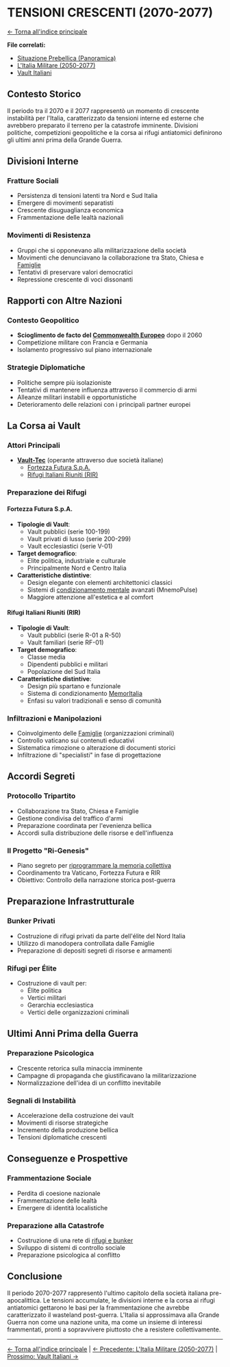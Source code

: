 # TENSIONI CRESCENTI (2070-2077)

[← Torna all'indice principale](../01-Indice/01.0-indice-principale.md)

**File correlati:**
- [Situazione Prebellica (Panoramica)](../02-Storia/02.0-situazione-prebellica-panoramica.md)
- [L'Italia Militare (2050-2077)](../02-Storia/02.3-italia-militare.md)
- [Vault Italiani](../../09-Vault/09.0-vault-panoramica.md)

## Contesto Storico

Il periodo tra il 2070 e il 2077 rappresentò un momento di crescente instabilità per l'Italia, caratterizzato da tensioni interne ed esterne che avrebbero preparato il terreno per la catastrofe imminente. Divisioni politiche, competizioni geopolitiche e la corsa ai rifugi antiatomici definirono gli ultimi anni prima della Grande Guerra.

<a id="divisioni-interne"></a>
## Divisioni Interne

### Fratture Sociali
- Persistenza di tensioni latenti tra Nord e Sud Italia
- Emergere di movimenti separatisti
- Crescente disuguaglianza economica
- Frammentazione delle lealtà nazionali

### Movimenti di Resistenza
- Gruppi che si opponevano alla militarizzazione della società
- Movimenti che denunciavano la collaborazione tra Stato, Chiesa e [Famiglie](../05-Fazioni/05.5-famiglie.md)
- Tentativi di preservare valori democratici
- Repressione crescente di voci dissonanti

<a id="rapporti-internazionali"></a>
## Rapporti con Altre Nazioni

### Contesto Geopolitico
- **Scioglimento de facto del [Commonwealth Europeo](#commonwealth-europeo)** dopo il 2060
- Competizione militare con Francia e Germania
- Isolamento progressivo sul piano internazionale

<a id="commonwealth-europeo"></a>
### Strategie Diplomatiche
- Politiche sempre più isolazioniste
- Tentativi di mantenere influenza attraverso il commercio di armi
- Alleanze militari instabili e opportunistiche
- Deterioramento delle relazioni con i principali partner europei

<a id="la-corsa-ai-vault"></a>
## La Corsa ai Vault

### Attori Principali
- **[Vault-Tec](#vault-tec)** (operante attraverso due società italiane)
  - [Fortezza Futura S.p.A.](../02-Storia/02.3-italia-militare.md#fortezza-futura)
  - [Rifugi Italiani Riuniti (RIR)](../02-Storia/02.3-italia-militare.md#rifugi-italiani-riuniti)

<a id="vault-tec"></a>
### Preparazione dei Rifugi

#### Fortezza Futura S.p.A.
- **Tipologie di Vault**:
  - Vault pubblici (serie 100-199)
  - Vault privati di lusso (serie 200-299)
  - Vault ecclesiastici (serie V-01)
- **Target demografico**: 
  - Elite politica, industriale e culturale
  - Principalmente Nord e Centro Italia
- **Caratteristiche distintive**:
  - Design elegante con elementi architettonici classici
  - Sistemi di [condizionamento mentale](../../09-Vault/09.4-controllo-mentale.md) avanzati (MnemoPulse)
  - Maggiore attenzione all'estetica e al comfort

#### Rifugi Italiani Riuniti (RIR)
- **Tipologie di Vault**:
  - Vault pubblici (serie R-01 a R-50)
  - Vault familiari (serie RF-01)
- **Target demografico**:
  - Classe media
  - Dipendenti pubblici e militari
  - Popolazione del Sud Italia
- **Caratteristiche distintive**:
  - Design più spartano e funzionale
  - Sistema di condizionamento [MemorItalia](../../09-Vault/09.4-controllo-mentale.md)
  - Enfasi su valori tradizionali e senso di comunità

<a id="infiltrazioni-manipolazioni"></a>
### Infiltrazioni e Manipolazioni
- Coinvolgimento delle [Famiglie](../05-Fazioni/05.5-famiglie.md) (organizzazioni criminali)
- Controllo vaticano sui contenuti educativi
- Sistematica rimozione o alterazione di documenti storici
- Infiltrazione di "specialisti" in fase di progettazione

<a id="accordi-segreti"></a>
## Accordi Segreti

<a id="protocollo-tripartito"></a>
### Protocollo Tripartito
- Collaborazione tra Stato, Chiesa e Famiglie
- Gestione condivisa del traffico d'armi
- Preparazione coordinata per l'evenienza bellica
- Accordi sulla distribuzione delle risorse e dell'influenza

<a id="progetto-ri-genesis"></a>
### Il Progetto "Ri-Genesis"
- Piano segreto per [riprogrammare la memoria collettiva](../../09-Vault/09.4-controllo-mentale.md#progetto-ri-genesis)
- Coordinamento tra Vaticano, Fortezza Futura e RIR
- Obiettivo: Controllo della narrazione storica post-guerra

## Preparazione Infrastrutturale

### Bunker Privati
- Costruzione di rifugi privati da parte dell'élite del Nord Italia
- Utilizzo di manodopera controllata dalle Famiglie
- Preparazione di depositi segreti di risorse e armamenti

### Rifugi per Élite
- Costruzione di vault per:
  - Élite politica
  - Vertici militari
  - Gerarchia ecclesiastica
  - Vertici delle organizzazioni criminali

## Ultimi Anni Prima della Guerra

### Preparazione Psicologica
- Crescente retorica sulla minaccia imminente
- Campagne di propaganda che giustificavano la militarizzazione
- Normalizzazione dell'idea di un conflitto inevitabile

### Segnali di Instabilità
- Accelerazione della costruzione dei vault
- Movimenti di risorse strategiche
- Incremento della produzione bellica
- Tensioni diplomatiche crescenti

## Conseguenze e Prospettive

### Frammentazione Sociale
- Perdita di coesione nazionale
- Frammentazione delle lealtà
- Emergere di identità localistiche

### Preparazione alla Catastrofe
- Costruzione di una rete di [rifugi e bunker](../../09-Vault/09.2-tipologie-vault.md)
- Sviluppo di sistemi di controllo sociale
- Preparazione psicologica al conflitto

## Conclusione

Il periodo 2070-2077 rappresentò l'ultimo capitolo della società italiana pre-apocalittica. Le tensioni accumulate, le divisioni interne e la corsa ai rifugi antiatomici gettarono le basi per la frammentazione che avrebbe caratterizzato il wasteland post-guerra. L'Italia si approssimava alla Grande Guerra non come una nazione unita, ma come un insieme di interessi frammentati, pronti a sopravvivere piuttosto che a resistere collettivamente.

---

[← Torna all'indice principale](../01-Indice/01.0-indice-principale.md) | [← Precedente: L'Italia Militare (2050-2077)](../02-Storia/02.3-italia-militare.md) | [Prossimo: Vault Italiani →](../../09-Vault/09.0-vault-panoramica.md)